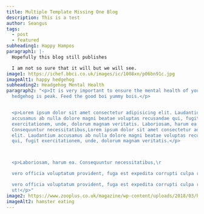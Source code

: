 ```yaml
---
title: Multiple Template Missing One Blog
description: This is a test
author: Seangus
tags:
  - post
  - featured
subheading1: Happy Hampos
paragraph1: |-
  Hopefully this blog still publishes

  I am not so sure that it will but we will see.
image1: https://ichef.bbci.co.uk/images/ic/1008xn/p06bn91c.jpg
imageAlt1: happy hedgehog
subheading2: Headgehog Mental Health
paragraph2: "<p>It is very important to ensure the mental health of your
  hedgehog is peak. Feed the good boi yummy bois.</p>


  <p>Lorem ipsum dolor sit amet consectetur adipisicing elit. Laudantium
  accusamus ab nulla dolore magni beatae voluptas recusandae qui, fugit
  exercitationem, unde, dolorum magnam veritatis. Laboriosam, harum ea.
  Consequuntur necessitatibus,Lorem ipsum dolor sit amet consectetur adipisicing
  elit. Laudantium accusamus ab nulla dolore magni beatae voluptas recusandae
  qui, fugit exercitationem, unde, dolorum magnam veritatis.</p>



  <p>Laboriosam, harum ea. Consequuntur necessitatibus,\r

  vero officia voluptatum provident, fuga est expedita corrupti culpa rem ut!

  vero officia voluptatum provident, fuga est expedita corrupti culpa rem
  ut!</p>"
image2: https://www.zooplus.co.uk/magazine/wp-content/uploads/2018/03/hamster-language-1024x682.jpg
imageAlt2: hamster eating
---
```

